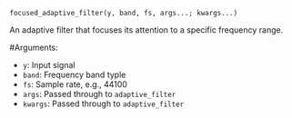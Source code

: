 ```
focused_adaptive_filter(y, band, fs, args...; kwargs...)
```

An adaptive filter that focuses its attention to a specific frequency range.

#Arguments:

  * `y`: Input signal
  * `band`: Frequency band typle
  * `fs`: Sample rate, e.g., 44100
  * `args`: Passed through to `adaptive_filter`
  * `kwargs`: Passed through to `adaptive_filter`
